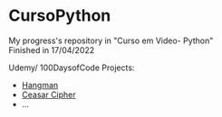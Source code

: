 # CursoPython
 My progress's repository in "Curso em Video- Python" <br/>
 Finished in 17/04/2022 <br/>
 
 Udemy/ 100DaysofCode Projects: <br/>
  * [Hangman](https://github.com/Franky03/Cursos/tree/main/Udemy/Day7/Hangman.py)
  * [Ceasar Cipher](https://github.com/Franky03/Cursos/blob/main/Udemy/Day8.py)
  * ...
